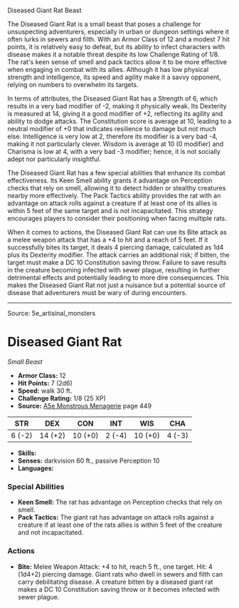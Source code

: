 <MonsterName/>Diseased Giant Rat</MonsterName>
<CreatureType/>Beast</CreatureType>

<summary>The Diseased Giant Rat is a small beast that poses a challenge for unsuspecting adventurers, especially in urban or dungeon settings where it often lurks in sewers and filth. With an Armor Class of 12 and a modest 7 hit points, it is relatively easy to defeat, but its ability to infect characters with disease makes it a notable threat despite its low Challenge Rating of 1/8. The rat's keen sense of smell and pack tactics allow it to be more effective when engaging in combat with its allies. Although it has low physical strength and intelligence, its speed and agility make it a savvy opponent, relying on numbers to overwhelm its targets.</summary>

<detail>

In terms of attributes, the Diseased Giant Rat has a Strength of 6, which results in a very bad modifier of -2, making it physically weak. Its Dexterity is measured at 14, giving it a good modifier of +2, reflecting its agility and ability to dodge attacks. The Constitution score is average at 10, leading to a neutral modifier of +0 that indicates resilience to damage but not much else. Intelligence is very low at 2, therefore its modifier is a very bad -4, making it not particularly clever. Wisdom is average at 10 (0 modifier) and Charisma is low at 4, with a very bad -3 modifier; hence, it is not socially adept nor particularly insightful.

The Diseased Giant Rat has a few special abilities that enhance its combat effectiveness. Its Keen Smell ability grants it advantage on Perception checks that rely on smell, allowing it to detect hidden or stealthy creatures nearby more effectively. The Pack Tactics ability provides the rat with an advantage on attack rolls against a creature if at least one of its allies is within 5 feet of the same target and is not incapacitated. This strategy encourages players to consider their positioning when facing multiple rats.

When it comes to actions, the Diseased Giant Rat can use its Bite attack as a melee weapon attack that has a +4 to hit and a reach of 5 feet. If it successfully bites its target, it deals 4 piercing damage, calculated as 1d4 plus its Dexterity modifier. The attack carries an additional risk; if bitten, the target must make a DC 10 Constitution saving throw. Failure to save results in the creature becoming infected with sewer plague, resulting in further detrimental effects and potentially leading to more dire consequences. This makes the Diseased Giant Rat not just a nuisance but a potential source of disease that adventurers must be wary of during encounters.</detail>



---

Source: 5e_artisinal_monsters

# Diseased Giant Rat

*Small* *Beast*

- **Armor Class:** 12
- **Hit Points:** 7 (2d6)
- **Speed:** walk 30 ft.
- **Challenge Rating:** 1/8 (25 XP)
- **Source:** [A5e Monstrous Menagerie](https://enpublishingrpg.com/products/level-up-monstrous-menagerie-a5e) page 449

| STR | DEX | CON | INT | WIS | CHA |
| --- | --- | --- | --- | --- | --- |
| 6 (-2) | 14 (+2) | 10 (+0) | 2 (-4) | 10 (+0) | 4 (-3) |

- **Skills:** 
- **Senses:** darkvision 60 ft., passive Perception 10
- **Languages:** 

### Special Abilities

- **Keen Smell:** The rat has advantage on Perception checks that rely on smell.
- **Pack Tactics:** The giant rat has advantage on attack rolls against a creature if at least one of the rats allies is within 5 feet of the creature and not incapacitated.

### Actions

- **Bite:** Melee Weapon Attack: +4 to hit, reach 5 ft., one target. Hit: 4 (1d4+2) piercing damage. Giant rats who dwell in sewers and filth can carry debilitating disease. A creature bitten by a diseased giant rat makes a DC 10 Constitution saving throw or it becomes infected with sewer plague.




